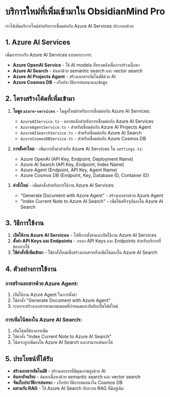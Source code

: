 # บริการใหม่ที่เพิ่มเข้ามาใน ObsidianMind Pro

เราได้เพิ่มบริการใหม่สำหรับการเชื่อมต่อกับ Azure AI Services ประกอบด้วย:

## 1. Azure AI Services

เพิ่มการรองรับ Azure AI Services แบบครบวงจร:

- **Azure OpenAI Service** - ใช้ AI models ที่ทรงพลังเพื่อการสร้างเนื้อหา
- **Azure AI Search** - ค้นหาด้วย semantic search และ vector search
- **Azure AI Projects Agent** - สร้างเอกสารอัตโนมัติด้วย AI
- **Azure Cosmos DB** - เก็บประวัติการสนทนาและข้อมูล

## 2. โครงสร้างโค้ดที่เพิ่มเข้ามา

1. **โมดูล `azure-services`** - โมดูลใหม่สำหรับการเชื่อมต่อกับ Azure AI Services:
   - `AzureAIService.ts` - คลาสหลักสำหรับการเชื่อมต่อกับ Azure AI Services
   - `AzureAgentService.ts` - สำหรับเชื่อมต่อกับ Azure AI Projects Agent
   - `AzureAISearchService.ts` - สำหรับเชื่อมต่อกับ Azure AI Search
   - `AzureCosmosDBService.ts` - สำหรับเชื่อมต่อกับ Azure Cosmos DB

2. **การตั้งค่าใหม่** - เพิ่มการตั้งค่าสำหรับ Azure AI Services ใน `settings.ts`:
   - Azure OpenAI (API Key, Endpoint, Deployment Name)
   - Azure AI Search (API Key, Endpoint, Index Name)
   - Azure Agent (Endpoint, API Key, Agent Name)
   - Azure Cosmos DB (Endpoint, Key, Database ID, Container ID)

3. **คำสั่งใหม่** - เพิ่มคำสั่งสำหรับการใช้งาน Azure AI Services:
   - "Generate Document with Azure Agent" - สร้างเอกสารด้วย Azure Agent
   - "Index Current Note to Azure AI Search" - เพิ่มโน้ตปัจจุบันลงใน Azure AI Search

## 3. วิธีการใช้งาน

1. **เปิดใช้งาน Azure AI Services** - ไปที่การตั้งค่าและเปิดใช้งาน Azure AI Services
2. **ตั้งค่า API Keys และ Endpoints** - กรอก API Keys และ Endpoints สำหรับบริการที่ต้องการใช้
3. **ใช้คำสั่งที่เพิ่มเข้ามา** - ใช้คำสั่งใหม่เพื่อสร้างเอกสารหรือเพิ่มโน้ตลงใน Azure AI Search

## 4. ตัวอย่างการใช้งาน

### การสร้างเอกสารด้วย Azure Agent:
1. เปิดใช้งาน Azure Agent ในการตั้งค่า
2. ใช้คำสั่ง "Generate Document with Azure Agent"
3. ระบบจะสร้างเอกสารตามเทมเพลตที่กำหนดและบันทึกเป็นไฟล์ใหม่

### การเพิ่มโน้ตลงใน Azure AI Search:
1. เปิดโน้ตที่ต้องการเพิ่ม
2. ใช้คำสั่ง "Index Current Note to Azure AI Search"
3. โน้ตจะถูกเพิ่มลงใน Azure AI Search และสามารถค้นหาได้

## 5. ประโยชน์ที่ได้รับ

- **สร้างเอกสารอัตโนมัติ** - สร้างเอกสารที่มีคุณภาพสูงด้วย AI
- **ค้นหาอัจฉริยะ** - ค้นหาเนื้อหาด้วย semantic search และ vector search
- **จัดเก็บประวัติการสนทนา** - เก็บประวัติการสนทนาใน Cosmos DB
- **ผสานกับ RAG** - ใช้ Azure AI Search กับระบบ RAG ที่มีอยู่เดิม
